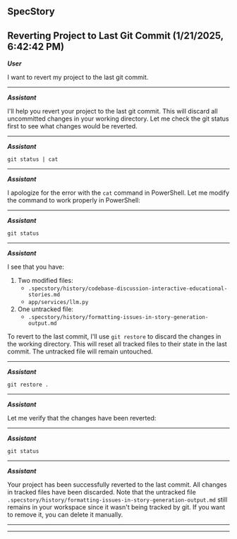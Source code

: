 ## SpecStory

## Reverting Project to Last Git Commit (1/21/2025, 6:42:42 PM)

_**User**_

I want to revert my project to the last git commit.

---

_**Assistant**_

I'll help you revert your project to the last git commit. This will discard all uncommitted changes in your working directory. Let me check the git status first to see what changes would be reverted.

---

_**Assistant**_

```
git status | cat
```

---

_**Assistant**_



I apologize for the error with the `cat` command in PowerShell. Let me modify the command to work properly in PowerShell:

---

_**Assistant**_

```
git status
```

---

_**Assistant**_



I see that you have:
1. Two modified files:
   - `.specstory/history/codebase-discussion-interactive-educational-stories.md`
   - `app/services/llm.py`
2. One untracked file:
   - `.specstory/history/formatting-issues-in-story-generation-output.md`

To revert to the last commit, I'll use `git restore` to discard the changes in the working directory. This will reset all tracked files to their state in the last commit. The untracked file will remain untouched.

---

_**Assistant**_

```
git restore .
```

---

_**Assistant**_



Let me verify that the changes have been reverted:

---

_**Assistant**_

```
git status
```

---

_**Assistant**_



Your project has been successfully reverted to the last commit. All changes in tracked files have been discarded. Note that the untracked file `.specstory/history/formatting-issues-in-story-generation-output.md` still remains in your workspace since it wasn't being tracked by git. If you want to remove it, you can delete it manually.

---



---

